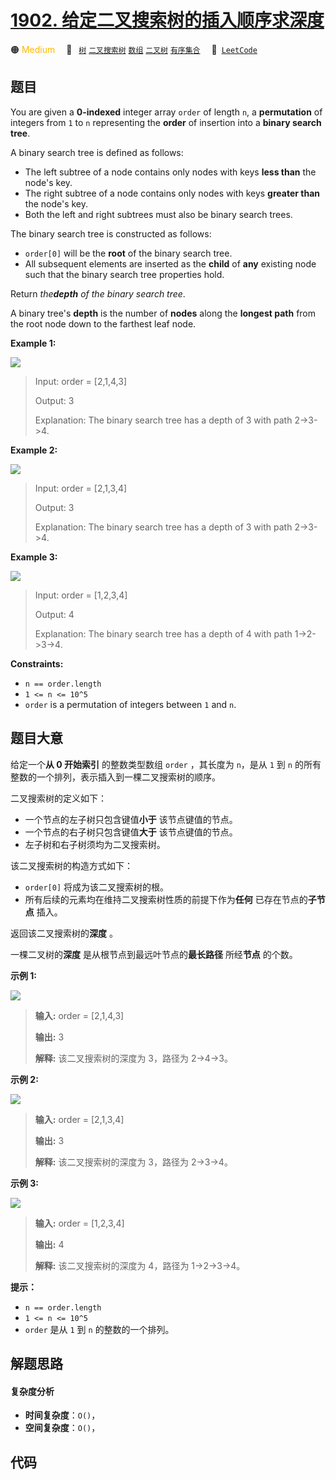 # [1902. 给定二叉搜索树的插入顺序求深度](https://leetcode.com/problems/depth-of-bst-given-insertion-order)

🟠 <font color=#ffb800>Medium</font>&emsp; 🔖&ensp; [`树`](/tag/tree.md) [`二叉搜索树`](/tag/binary-search-tree.md) [`数组`](/tag/array.md) [`二叉树`](/tag/binary-tree.md) [`有序集合`](/tag/ordered-set.md)&emsp; 🔗&ensp;[`LeetCode`](https://leetcode.com/problems/depth-of-bst-given-insertion-order)

## 题目

You are given a **0-indexed** integer array `order` of length `n`, a
**permutation** of integers from `1` to `n` representing the **order** of
insertion into a **binary search tree**.

A binary search tree is defined as follows:

  * The left subtree of a node contains only nodes with keys **less than** the node's key.
  * The right subtree of a node contains only nodes with keys **greater than** the node's key.
  * Both the left and right subtrees must also be binary search trees.

The binary search tree is constructed as follows:

  * `order[0]` will be the **root** of the binary search tree.
  * All subsequent elements are inserted as the **child** of **any** existing node such that the binary search tree properties hold.

Return _the**depth** of the binary search tree_.

A binary tree's **depth** is the number of **nodes** along the **longest
path** from the root node down to the farthest leaf node.



**Example 1:**

![](https://fastly.jsdelivr.net/gh/doocs/leetcode@main/solution/1900-1999/1902.Depth%20of%20BST%20Given%20Insertion%20Order/images/1.png)

> Input: order = [2,1,4,3]
> 
> Output: 3
> 
> Explanation: The binary search tree has a depth of 3 with path 2->3->4.

**Example 2:**

![](https://fastly.jsdelivr.net/gh/doocs/leetcode@main/solution/1900-1999/1902.Depth%20of%20BST%20Given%20Insertion%20Order/images/2.png)

> Input: order = [2,1,3,4]
> 
> Output: 3
> 
> Explanation: The binary search tree has a depth of 3 with path 2->3->4.

**Example 3:**

![](https://fastly.jsdelivr.net/gh/doocs/leetcode@main/solution/1900-1999/1902.Depth%20of%20BST%20Given%20Insertion%20Order/images/3.png)

> Input: order = [1,2,3,4]
> 
> Output: 4
> 
> Explanation: The binary search tree has a depth of 4 with path 1->2->3->4.

**Constraints:**

  * `n == order.length`
  * `1 <= n <= 10^5`
  * `order` is a permutation of integers between `1` and `n`.


## 题目大意

给定一个**从 0 开始索引** 的整数类型数组 `order` ，其长度为 `n`，是从 `1` 到 `n`
的所有整数的一个排列，表示插入到一棵二叉搜索树的顺序。

二叉搜索树的定义如下：

  * 一个节点的左子树只包含键值**小于** 该节点键值的节点。
  * 一个节点的右子树只包含键值**大于** 该节点键值的节点。
  * 左子树和右子树须均为二叉搜索树。

该二叉搜索树的构造方式如下：

  * `order[0]` 将成为该二叉搜索树的根。
  * 所有后续的元素均在维持二叉搜索树性质的前提下作为**任何** 已存在节点的**子节点** 插入。

返回该二叉搜索树的**深度** 。

一棵二叉树的**深度** 是从根节点到最远叶节点的**最长路径** 所经**节点** 的个数。



**示例 1:**

![](https://fastly.jsdelivr.net/gh/doocs/leetcode@main/solution/1900-1999/1902.Depth%20of%20BST%20Given%20Insertion%20Order/images/1.png)

> 
> 
> 
> 
> 
> **输入:** order = [2,1,4,3]
> 
> **输出:** 3
> 
> **解释:** 该二叉搜索树的深度为 3，路径为 2->4->3。
> 
> 

**示例 2:**

![](https://fastly.jsdelivr.net/gh/doocs/leetcode@main/solution/1900-1999/1902.Depth%20of%20BST%20Given%20Insertion%20Order/images/2.png)

> 
> 
> 
> 
> 
> **输入:** order = [2,1,3,4]
> 
> **输出:** 3
> 
> **解释:** 该二叉搜索树的深度为 3，路径为 2->3->4。
> 
> 

**示例 3:**

![](https://fastly.jsdelivr.net/gh/doocs/leetcode@main/solution/1900-1999/1902.Depth%20of%20BST%20Given%20Insertion%20Order/images/3.png)

> 
> 
> 
> 
> 
> **输入:** order = [1,2,3,4]
> 
> **输出:** 4
> 
> **解释:** 该二叉搜索树的深度为 4，路径为 1->2->3->4。
> 
> 



**提示：**

  * `n == order.length`
  * `1 <= n <= 10^5`
  * `order` 是从 `1` 到 `n` 的整数的一个排列。


## 解题思路

#### 复杂度分析

- **时间复杂度**：`O()`，
- **空间复杂度**：`O()`，

## 代码

```javascript

```